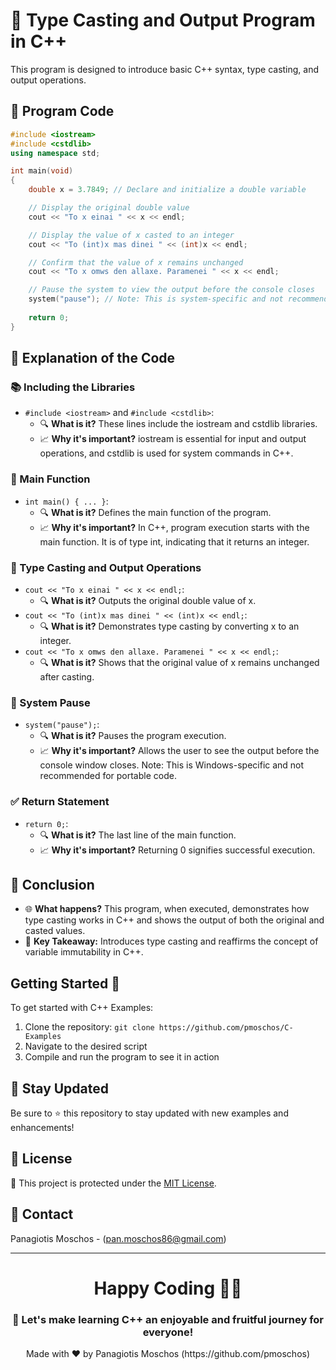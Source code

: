 # 🌟 Type Casting and Output Program in C++

This program is designed to introduce basic C++ syntax, type casting, and output operations.

## 📝 Program Code

```cpp
#include <iostream>
#include <cstdlib>
using namespace std;

int main(void)
{
    double x = 3.7849; // Declare and initialize a double variable

    // Display the original double value
    cout << "To x einai " << x << endl;

    // Display the value of x casted to an integer
    cout << "To (int)x mas dinei " << (int)x << endl;

    // Confirm that the value of x remains unchanged
    cout << "To x omws den allaxe. Paramenei " << x << endl;

    // Pause the system to view the output before the console closes
    system("pause"); // Note: This is system-specific and not recommended for portability
    
    return 0;
}
```

## 🧐 Explanation of the Code

### 📚 Including the Libraries
- `#include <iostream>` and `#include <cstdlib>`:
  - 🔍 **What is it?** These lines include the iostream and cstdlib libraries.
  - 📈 **Why it's important?** iostream is essential for input and output operations, and cstdlib is used for system commands in C++.

### 🚀 Main Function
- `int main() { ... }`:
  - 🔍 **What is it?** Defines the main function of the program.
  - 📈 **Why it's important?** In C++, program execution starts with the main function. It is of type int, indicating that it returns an integer.

### 🔢 Type Casting and Output Operations
- `cout << "To x einai " << x << endl;`:
  - 🔍 **What is it?** Outputs the original double value of x.
- `cout << "To (int)x mas dinei " << (int)x << endl;`:
  - 🔍 **What is it?** Demonstrates type casting by converting x to an integer.
- `cout << "To x omws den allaxe. Paramenei " << x << endl;`:
  - 🔍 **What is it?** Shows that the original value of x remains unchanged after casting.

### 🛑 System Pause
- `system("pause");`:
  - 🔍 **What is it?** Pauses the program execution.
  - 📈 **Why it's important?** Allows the user to see the output before the console window closes. Note: This is Windows-specific and not recommended for portable code.

### ✅ Return Statement
- `return 0;`:
  - 🔍 **What is it?** The last line of the main function.
  - 📈 **Why it's important?** Returning 0 signifies successful execution.

## 🎉 Conclusion
- 🌐 **What happens?** This program, when executed, demonstrates how type casting works in C++ and shows the output of both the original and casted values.
- 🔑 **Key Takeaway:** Introduces type casting and reaffirms the concept of variable immutability in C++.

## Getting Started 🚀
To get started with C++ Examples:
1. Clone the repository: `git clone https://github.com/pmoschos/C-Examples`
2. Navigate to the desired script
3. Compile and run the program to see it in action

## 📢 Stay Updated
Be sure to ⭐ this repository to stay updated with new examples and enhancements!

## 📜 License 
🔐 This project is protected under the [MIT License](https://mit-license.org/).

## 📧 Contact 
Panagiotis Moschos - (pan.moschos86@gmail.com)

---
<h1 align=center>Happy Coding 👨‍💻 </h1>

<h3 align=center>🎉 Let's make learning C++ an enjoyable and fruitful journey for everyone!</h3>  

<p align="center">
  Made with ❤️ by Panagiotis Moschos (https://github.com/pmoschos)
</p>
